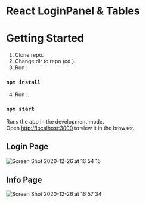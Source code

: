 # React LoginPanel & Tables
# Getting Started 

1) Clone repo.
2) Change dir to repo (cd <Login-Tables>).
3) Run :
### `npm install`
4) Run :.
### `npm start`

Runs the app in the development mode.\
Open [http://localhost:3000](http://localhost:3000) to view it in the browser.

## Login Page 
![Screen Shot 2020-12-26 at 16 54 15](https://user-images.githubusercontent.com/21170255/103153712-2d460a80-479b-11eb-912b-a16618ea221e.jpg)
## Info Page
![Screen Shot 2020-12-26 at 16 57 34](https://user-images.githubusercontent.com/21170255/103153766-8150ef00-479b-11eb-884c-f5743e7ca437.jpg)
